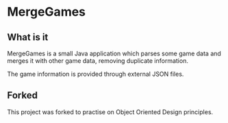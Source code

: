 # MergeGames

## What is it
MergeGames is a small Java application which parses some game data 
and merges it with other game data, removing duplicate information. 

The game information is provided through external JSON files.

## Forked
This project was forked to practise on Object Oriented Design
principles.
